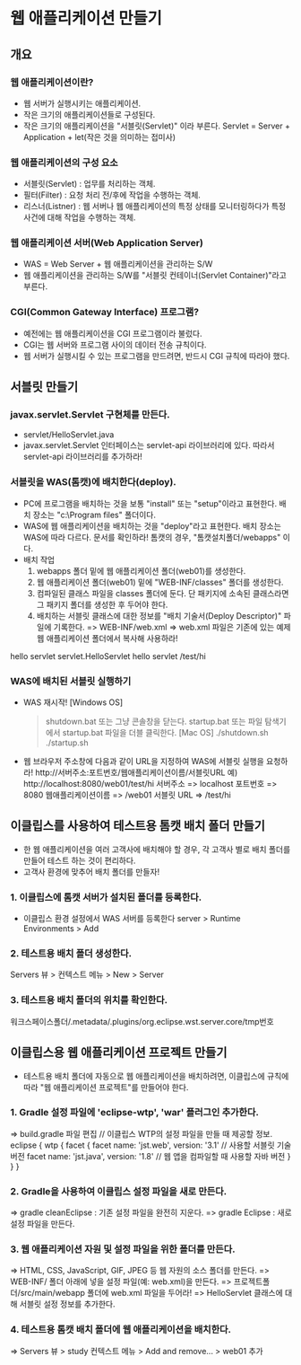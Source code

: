 # 웹 애플리케이션 만들기
## 개요
### 웹 애플리케이션이란?
- 웹 서버가 실행시키는 애플리케이션.
- 작은 크기의 애플리케이션들로 구성된다.
- 작은 크기의 애플리케이션을 "서블릿(Servlet)" 이라 부른다.
    Servlet = Server + Application + let(작은 것을 의미하는 접미사)

### 웹 애플리케이션의 구성 요소
- 서블릿(Servlet) : 업무를 처리하는 객체.
- 필터(Filter) : 요청 처리 전/후에 작업을 수행하는 객체. 
- 리스너(Listner) : 웹 서버나 웹 애플리케이션의 특정 상태를 모니터링하다가
                      특정 사건에 대해 작업을 수행하는 객체.

### 웹 애플리케이션 서버(Web Application Server)
- WAS = Web Server + 웹 애플리케이션을 관리하는 S/W
- 웹 애플리케이션을 관리하는 S/W를 "서블릿 컨테이너(Servlet Container)"라고 부른다.

### CGI(Common Gateway Interface) 프로그램?
- 예전에는 웹 애플리케이션을 CGI 프로그램이라 불렀다.
- CGI는 웹 서버와 프로그램 사이의 데이터 전송 규칙이다.
- 웹 서버가 실행시킬 수 있는 프로그램을 만드려면, 
  반드시 CGI 규칙에 따라야 했다.
    
## 서블릿 만들기
### javax.servlet.Servlet 구현체를 만든다.
- servlet/HelloServlet.java
- javax.servlet.Servlet 인터페이스는 servlet-api 라이브러리에 있다.
  따라서 servlet-api 라이브러리를 추가하라!

### 서블릿을 WAS(톰캣)에 배치한다(deploy).
- PC에 프로그램을 배치하는 것을 보통 "install" 또는 "setup"이라고 표현한다.
  배치 장소는 "c:\Program files" 폴더이다.
- WAS에 웹 애플리케이션을 배치하는 것을 "deploy"라고 표현한다.
  배치 장소는 WAS에 따라 다르다. 문서를 확인하라!
  톰캣의 경우, "톰캣설치폴더/webapps" 이다.
- 배치 작업
  1) webapps 폴더 밑에 웹 애플리케이션 폴더(web01)를 생성한다.
  2) 웹 애플리케이션 폴더(web01) 밑에 "WEB-INF/classes" 폴더를 생성한다.
  3) 컴파일된 클래스 파일을 classes 폴더에 둔다.
     단 패키지에 소속된 클래스라면 그 패키지 폴더를 생성한 후 두어야 한다.
  4) 배치하는 서블릿 클래스에 대한 정보를 "배치 기술서(Deploy Descriptor)" 파일에 기록한다.
     => WEB-INF/web.xml 
     => web.xml 파일은 기존에 있는 예제 웹 애플리케이션 폴더에서 복사해 사용하라! 
<?xml version="1.0" encoding="UTF-8"?>
<web-app xmlns="http://xmlns.jcp.org/xml/ns/javaee"
  xmlns:xsi="http://www.w3.org/2001/XMLSchema-instance"
  xsi:schemaLocation="http://xmlns.jcp.org/xml/ns/javaee
                      http://xmlns.jcp.org/xml/ns/javaee/web-app_3_1.xsd"
  version="3.1"
  metadata-complete="true">

  <!-- 서블릿 클래스 정보 등록 -->
  <servlet>
    <servlet-name>hello servlet</servlet-name>
    <servlet-class>servlet.HelloServlet</servlet-class>
  </servlet>
  
  <!-- 서블릿에 URL을 부여 -->
  <servlet-mapping>
    <servlet-name>hello servlet</servlet-name>
    <url-pattern>/test/hi</url-pattern>
  </servlet-mapping>
</web-app>

### WAS에 배치된 서블릿 실행하기
- WAS 재시작!
  [Windows OS]
    > shutdown.bat 또는 그냥 콘솔창을 닫는다.
    > startup.bat 또는 파일 탐색기에서 startup.bat 파일을 더블 클릭한다.
  [Mac OS]
    > ./shutdown.sh
    > ./startup.sh
  
- 웹 브라우저 주소창에 다음과 같이 URL을 지정하여 WAS에 서블릿 실행을 요청하라!
      http://서버주소:포트번호/웹애플리케이션이름/서블릿URL
  예) http://localhost:8080/web01/test/hi
      서버주소 => localhost
      포트번호 => 8080
      웹애플리케이션이름 => /web01
      서블릿 URL => /test/hi

## 이클립스를 사용하여 테스트용 톰캣 배치 폴더 만들기
- 한 웹 애플리케이션을 여러 고객사에 배치해야 할 경우,
  각 고객사 별로 배치 폴더를 만들어 테스트 하는 것이 편리하다.
- 고객사 환경에 맞추어 배치 폴더를 만들자!

### 1. 이클립스에 톰캣 서버가 설치된 폴더를 등록한다.
- 이클립스 환경 설정에서 WAS 서버를 등록한다 
  server > Runtime Environments > Add 

### 2. 테스트용 배치 폴더 생성한다.
  Servers 뷰 > 컨텍스트 메뉴 > New > Server

### 3. 테스트용 배치 폴더의 위치를 확인한다.
  워크스페이스폴더/.metadata/.plugins/org.eclipse.wst.server.core/tmp번호


## 이클립스용 웹 애플리케이션 프로젝트 만들기
- 테스트용 배치 폴더에 자동으로 웹 애플리케이션을 배치하려면,
  이클립스에 규칙에 따라 "웹 애플리케이션 프로젝트"를 만들어야 한다.
### 1. Gradle 설정 파일에 'eclipse-wtp', 'war' 플러그인 추가한다.
  => build.gradle 파일 편집
// 이클립스 WTP의 설정 파일을 만들 때 제공할 정보.
eclipse {
  wtp {
    facet {
      facet name: 'jst.web', version: '3.1'    // 사용할 서블릿 기술 버전
      facet name: 'jst.java', version: '1.8'   // 웹 앱을 컴파일할 때 사용할 자바 버전
    }
  }
}   
### 2. Gradle을 사용하여 이클립스 설정 파일을 새로 만든다.
  => gradle cleanEclipse  : 기존 설정 파일을 완전히 지운다.
  => gradle Eclipse       : 새로 설정 파일을 만든다.

### 3. 웹 애플리케이션 자원 및 설정 파일을 위한 폴더를 만든다.
  => HTML, CSS, JavaScript, GIF, JPEG 등 웹 자원의 소스 폴더를 만든다.
  => WEB-INF/ 폴더 아래에 넣을 설정 파일(예: web.xml)을 만든다.
  => 프로젝트폴더/src/main/webapp 폴더에 web.xml 파일을 두어라!
  => HelloServlet 클래스에 대해 서블릿 설정 정보를 추가한다.
  
### 4. 테스트용 톰캣 배치 폴더에 웹 애플리케이션을 배치한다.
  => Servers 뷰 > study 컨텍스트 메뉴 > Add and remove... > web01 추가

### 



   
   
   
   
   
